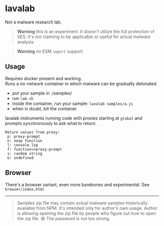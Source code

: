 # lavalab

Not a malware research lab.

> **Warning** this is an experiment. It doesn't utilize the full protection of SES. It's not claiming to be applicable or useful for actual malware analysis.

> **Warning** no ESM `import` support

## Usage

Requires docker present and working.  
Runs a no-network container in which malware can be gradually detonated.

- put your sample in ./samples/
- run `lab.sh`
- inside the container, run your sample: `lavalab samples/a.js`
- when in doubt, kill the container

lavalab instruments running code with proxies starting at `global` and prompts synchronously to ask what to return.
```
Return values from proxy:
 p: proxy-prompt
 n: noop function
 l: console.log
 f: function=>proxy-prompt
 s: random string
 U: undefined
```
## Browser

There's a browser variant, even more barebones and experimental. See `browser/index.html`


----

> Samples zip file may contain actual malware samples historically available from NPM. It's intended only for author's own usage. Author is allowing opening the zip file by people who figure out how to open the zip file. 😄 The password is not too strong.
